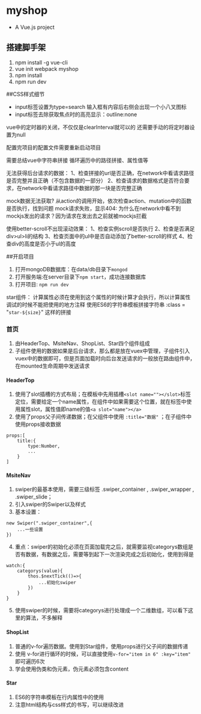 # myshop

- A Vue.js project

## 搭建脚手架
1. npm install -g vue-cli
2. vue init webpack myshop
3. npm install
4. npm run dev

##CSS样式细节
- input标签设置为type=search 输入框有内容后右侧会出现一个小八叉图标
- input标签去除获取焦点时的高亮显示：outline:none

vue中的定时器的关闭，不仅仅是clearInterval就可以的  还需要手动的将定时器设置为null

配置完项目的配置文件需要重新启动项目

需要总结vue中字符串拼接   循环遍历中的路径拼接、属性值等

无法获得后台请求的数据：
1、检查拼接的url是否正确，在network中看请求路径是否完整并且正确（不包含数据的一部分）
2、检查请求的数据格式是否符合要求，在network中看请求路径中数据的那一块是否完整正确

mock数据无法获取?
从action的调用开始，依次检查action、mutation中的函数是否执行，找到问题
mock请求失败，显示404:
为什么在network中看不到mockjs发出的请求？因为请求在发出去之前就被mockjs拦截

使用better-scroll不出现滚动效果：
1、检查实例scroll是否执行
2、检查是否满足div>ul>li的结构
3、检查页面中的ul中是否自动添加了better-scroll的样式
4、检查div的高度是否小于ul的高度


##开启项目
1. 打开mongoDB数据库：在data/db目录下`mongod`
2. 打开服务端:在server目录下`npm start`，成功连接数据库
3. 打开项目: `npm run dev`


star组件：
计算属性必须在使用到这个属性的时候计算才会执行，所以计算属性调试的时候不能把使用的地方注释
使用ES6的字符串模板拼接字符串   :class = "`star-${size}`"    这样的拼接

### 首页
1. 由HeaderTop、MsiteNav、ShopList、Star四个组件组成
2. 子组件使用的数据如果是后台请求，那么都是放在vuex中管理，子组件引入vuex中的数据即可，但是页面加载时向后台发送请求的一般放在路由组件中，在mounted生命周期中发送请求
#### HeaderTop
1. 使用了slot插槽的方式布局；在模板中先用插槽`<slot name=""></slot>`标签定位，需要给定一个name属性，在组件中如果需要这个位置，就在标签中使用属性slot，属性值即name的值`<a slot="name"></a>`
2. 使用了props父子间传递数据；在父组件中使用  `:title="数据"` ；在子组件中使用props接收数据
````
props:[
    title:{
        type:Number,
        ...
    }
]
````
#### MsiteNav
1. swiper的最基本使用，需要三级标签 .swiper_container , .swiper_wrapper , .swiper_slide；
2. 引入swiper的Swiper以及样式 
3. 基本设置：
```
new Swiper(".swiper_container",{
    ...一些设置
})
```
4. 重点：swiper的初始化必须在页面加载完之后，就需要监视categorys数组是否有数据，有数据之后，需要等到起下一次渲染完成之后初始化，使用到得是
```
watch:{
    categorys(value){
        thos.$nextTick(()=>{
            ...初始化swiper
        })
    }
}
```
5. 使用swiper的时候，需要将categorys进行处理成一个二维数组，可以看下这里的算法，不多解释

#### ShopList
1. 普通的v-for遍历数据。使用到Star组件，使用props进行父子间的数据传递
2. 使用 v-for进行循环的时候，可以直接使用`v-for="item in 6" :key="item"` 即可遍历6次
3. 学会使用伪类和伪元素，伪元素必须包含content
#### Star
1. ES6的字符串模板在行内属性中的使用
2. 注意html结构与css样式的书写，可以继续改进
